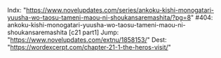 Indx: "https://www.novelupdates.com/series/ankoku-kishi-monogatari-yuusha-wo-taosu-tameni-maou-ni-shoukansaremashita/?pg=8"
#404: ankoku-kishi-monogatari-yuusha-wo-taosu-tameni-maou-ni-shoukansaremashita [c21 part1]
Jump: "https://www.novelupdates.com/extnu/1858153/"
Dest: "https://wordexcerpt.com/chapter-21-1-the-heros-visit/"